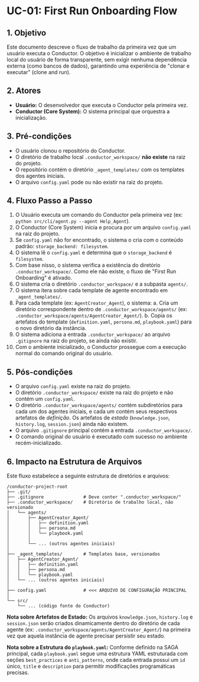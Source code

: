 # UC-01: First Run Onboarding Flow

## 1. Objetivo

Este documento descreve o fluxo de trabalho da primeira vez que um usuário executa o Conductor. O objetivo é inicializar o ambiente de trabalho local do usuário de forma transparente, sem exigir nenhuma dependência externa (como bancos de dados), garantindo uma experiência de "clonar e executar" (clone and run).

## 2. Atores

*   **Usuário:** O desenvolvedor que executa o Conductor pela primeira vez.
*   **Conductor (Core System):** O sistema principal que orquestra a inicialização.

## 3. Pré-condições

*   O usuário clonou o repositório do Conductor.
*   O diretório de trabalho local `.conductor_workspace/` **não existe** na raiz do projeto.
*   O repositório contém o diretório `_agent_templates/` com os templates dos agentes iniciais.
*   O arquivo `config.yaml` pode ou não existir na raiz do projeto.

## 4. Fluxo Passo a Passo

1.  O Usuário executa um comando do Conductor pela primeira vez (ex: `python src/cli/agent.py --agent Help_Agent`).
2.  O Conductor (Core System) inicia e procura por um arquivo `config.yaml` na raiz do projeto.
3.  Se `config.yaml` não for encontrado, o sistema o cria com o conteúdo padrão: `storage_backend: filesystem`.
4.  O sistema lê o `config.yaml` e determina que o `storage_backend` é `filesystem`.
5.  Com base nisso, o sistema verifica a existência do diretório `.conductor_workspace/`. Como ele não existe, o fluxo de "First Run Onboarding" é ativado.
6.  O sistema cria o diretório `.conductor_workspace/` e a subpasta `agents/`.
7.  O sistema itera sobre cada template de agente encontrado em `_agent_templates/`.
8.  Para cada template (ex: `AgentCreator_Agent`), o sistema:
    a. Cria um diretório correspondente dentro de `.conductor_workspace/agents/` (ex: `.conductor_workspace/agents/AgentCreator_Agent/`).
    b. Copia os artefatos do template (`definition.yaml`, `persona.md`, `playbook.yaml`) para o novo diretório da instância.
9.  O sistema adiciona a entrada `.conductor_workspace/` ao arquivo `.gitignore` na raiz do projeto, se ainda não existir.
10. Com o ambiente inicializado, o Conductor prossegue com a execução normal do comando original do usuário.

## 5. Pós-condições

*   O arquivo `config.yaml` existe na raiz do projeto.
*   O diretório `.conductor_workspace/` existe na raiz do projeto e não contém um `config.yaml`.
*   O diretório `.conductor_workspace/agents/` contém subdiretórios para cada um dos agentes iniciais, e cada um contém seus respectivos artefatos de *definição*. Os artefatos de *estado* (`knowledge.json`, `history.log`, `session.json`) ainda não existem.
*   O arquivo `.gitignore` principal contém a entrada `.conductor_workspace/`.
*   O comando original do usuário é executado com sucesso no ambiente recém-inicializado.

## 6. Impacto na Estrutura de Arquivos

Este fluxo estabelece a seguinte estrutura de diretórios e arquivos:

```
/conductor-project-root
├── .git/
├── .gitignore               # Deve conter ".conductor_workspace/"
├── .conductor_workspace/    # Diretório de trabalho local, não versionado
│   └── agents/
│       ├── AgentCreator_Agent/
│       │   ├── definition.yaml
│       │   ├── persona.md
│       │   └── playbook.yaml
│       │
│       └── ... (outros agentes iniciais)
│
├── _agent_templates/        # Templates base, versionados
│   ├── AgentCreator_Agent/
│   │   ├── definition.yaml
│   │   ├── persona.md
│   │   └── playbook.yaml
│   └── ... (outros agentes iniciais)
│
├── config.yaml              # <<< ARQUIVO DE CONFIGURAÇÃO PRINCIPAL
│
└── src/
    └── ... (código fonte do Conductor)
```

**Nota sobre Artefatos de Estado:** Os arquivos `knowledge.json`, `history.log` e `session.json` serão criados dinamicamente dentro do diretório de cada agente (ex: `.conductor_workspace/agents/AgentCreator_Agent/`) na primeira vez que aquela instância de agente precisar persistir seu estado.

**Nota sobre a Estrutura do `playbook.yaml`:** Conforme definido na SAGA principal, cada `playbook.yaml` segue uma estrutura YAML estruturada com seções `best_practices` e `anti_patterns`, onde cada entrada possui um `id` único, `title` e `description` para permitir modificações programáticas precisas.
